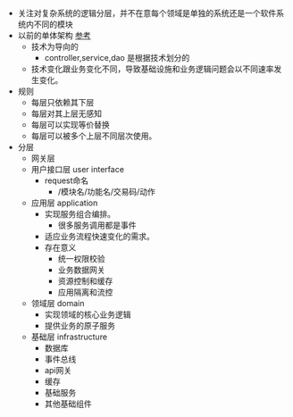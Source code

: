 - 关注对复杂系统的逻辑分层，并不在意每个领域是单独的系统还是一个软件系统内不同的模块
- 以前的单体架构 [参考](https://www.bilibili.com/video/BV1SJ411j7zG?from=search&seid=17862651806391398549)
    - 技术为导向的
        - controller,service,dao 是根据技术划分的
    - 技术变化跟业务变化不同，导致基础设施和业务逻辑问题会以不同速率发生变化。
- 规则
    - 每层只依赖其下层
    - 每层对其上层无感知
    - 每层可以实现等价替换
    - 每层可以被多个上层不同层次使用。
- 分层
    - 网关层
    - 用户接口层 user interface
        - request命名
            - /模块名/功能名/交易码/动作
    - 应用层 application
        - 实现服务组合编排。
            - 很多服务调用都是事件
        - 适应业务流程快速变化的需求。
        - 存在意义
            - 统一权限校验
            - 业务数据网关
            - 资源控制和缓存
            - 应用隔离和流控
    - 领域层 domain
        - 实现领域的核心业务逻辑
        - 提供业务的原子服务
    - 基础层 infrastructure
        - 数据库
        - 事件总线
        - api网关
        - 缓存
        - 基础服务
        - 其他基础组件